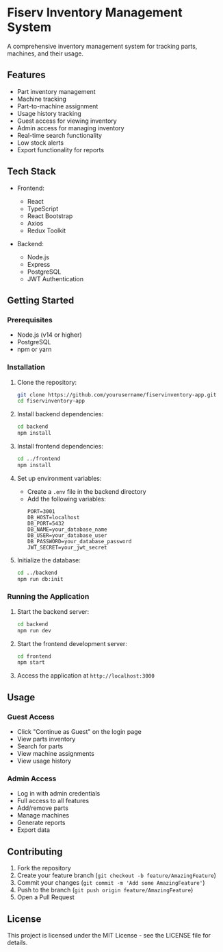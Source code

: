 # Fiserv Inventory Management System

A comprehensive inventory management system for tracking parts, machines, and their usage.

## Features

- Part inventory management
- Machine tracking
- Part-to-machine assignment
- Usage history tracking
- Guest access for viewing inventory
- Admin access for managing inventory
- Real-time search functionality
- Low stock alerts
- Export functionality for reports

## Tech Stack

- Frontend:
  - React
  - TypeScript
  - React Bootstrap
  - Axios
  - Redux Toolkit

- Backend:
  - Node.js
  - Express
  - PostgreSQL
  - JWT Authentication

## Getting Started

### Prerequisites

- Node.js (v14 or higher)
- PostgreSQL
- npm or yarn

### Installation

1. Clone the repository:
   ```bash
   git clone https://github.com/yourusername/fiservinventory-app.git
   cd fiservinventory-app
   ```

2. Install backend dependencies:
   ```bash
   cd backend
   npm install
   ```

3. Install frontend dependencies:
   ```bash
   cd ../frontend
   npm install
   ```

4. Set up environment variables:
   - Create a `.env` file in the backend directory
   - Add the following variables:
     ```
     PORT=3001
     DB_HOST=localhost
     DB_PORT=5432
     DB_NAME=your_database_name
     DB_USER=your_database_user
     DB_PASSWORD=your_database_password
     JWT_SECRET=your_jwt_secret
     ```

5. Initialize the database:
   ```bash
   cd ../backend
   npm run db:init
   ```

### Running the Application

1. Start the backend server:
   ```bash
   cd backend
   npm run dev
   ```

2. Start the frontend development server:
   ```bash
   cd frontend
   npm start
   ```

3. Access the application at `http://localhost:3000`

## Usage

### Guest Access
- Click "Continue as Guest" on the login page
- View parts inventory
- Search for parts
- View machine assignments
- View usage history

### Admin Access
- Log in with admin credentials
- Full access to all features
- Add/remove parts
- Manage machines
- Generate reports
- Export data

## Contributing

1. Fork the repository
2. Create your feature branch (`git checkout -b feature/AmazingFeature`)
3. Commit your changes (`git commit -m 'Add some AmazingFeature'`)
4. Push to the branch (`git push origin feature/AmazingFeature`)
5. Open a Pull Request

## License

This project is licensed under the MIT License - see the LICENSE file for details.
